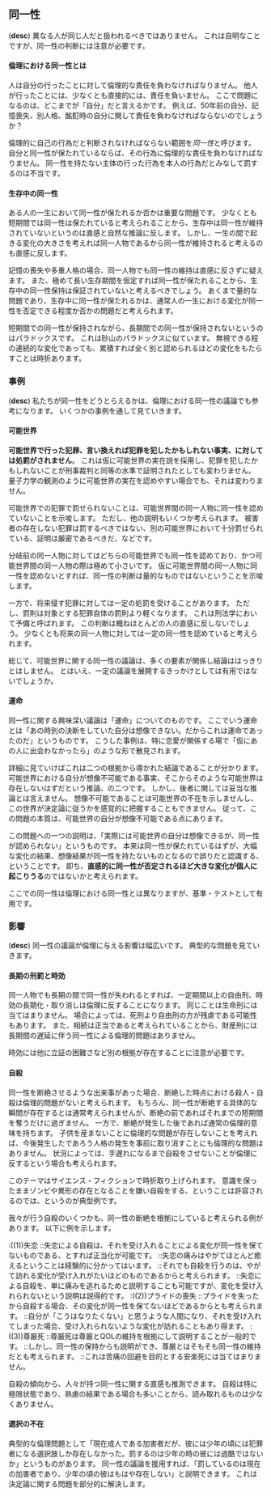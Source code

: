## 同一性
(**desc**)
異なる人が同じ人だと扱われるべきではありません。
これは自明なことですが、同一性の判断には注意が必要です。

#### 倫理における同一性とは
人は自分の行ったことに対して倫理的な責任を負わなければなりません。
他人が行ったことには、少なくとも直接的には、責任を負いません。
ここで問題になるのは、どこまでが「自分」だと言えるかです。
例えば、50年前の自分、記憶喪失、別人格、酩酊時の自分に関して責任を負わなければならないのでしょうか？

倫理的に自己の行為だと判断されなければならない範囲を*同一性*と呼びます。
自分と同一性が保たれているならば、その行為に倫理的な責任を負わなければなりません。
同一性を持たない主体の行った行為を本人の行為だとみなして罰するのは不当です。

#### 生存中の同一性
ある人の一生において同一性が保たれるか否かは重要な問題です。
少なくとも短期間では同一性は保たれていると考えられることから、生存中は同一性が維持されていないというのは直感と自然な推論に反します。
しかし、一生の間で起きる変化の大きさを考えれば同一人物であるから同一性が維持されると考えるのも直感に反します。

記憶の喪失や多重人格の場合、同一人物でも同一性の維持は直感に反さずに疑えます。
また、極めて長い生存期間を仮定すれば同一性が保たれることから、生存中の同一性保持は保証されていないと考えるべきでしょう。
あくまで量的な問題であり、生存中に同一性が保たれるかは、通常人の一生における変化が同一性を否定できる程度か否かの問題だと考えられます。

短期間での同一性が保持されながら、長期間での同一性が保持されないというのはパラドックスです。
これは砂山のパラドックスに似ています。
無視できる程の連続的な変化であっても、累積すれば全く別と認められるほどの変化をもたらすことは時折あります。

### 事例
(**desc**)
私たちが同一性をどうとらえるかは、倫理における同一性の議論でも参考になります。
いくつかの事例を通して見ていきます。

#### 可能世界
**可能世界で行った犯罪、言い換えれば犯罪を犯したかもしれない事実、に対しては処罰がされません**。
これは仮に可能世界の実在説を採用し、犯罪を犯したかもしれないことが刑事裁判と同等の水準で証明されたとしても変わりません。
量子力学の観測のように可能世界の実在を認めやすい場合でも、それは変わりません。

可能世界での犯罪で罰せられないことは、可能世界間の同一人物に同一性を認めていないことを示唆します。
ただし、他の説明もいくつか考えられます。
被害者の存在しない犯罪は罰するべきではない、別の可能世界において十分罰せられている、証明は厳密であるべきだ、などです。

分岐前の同一人物に対してはどちらの可能世界でも同一性を認めており、かつ可能世界間の同一人物の際は極めて小さいです。
仮に可能世界間の同一人物に同一性を認めないとすれば、同一性の判断は量的なものではないということを示唆します。

一方で、将来侵す犯罪に対しては一定の処罰を受けることがあります。
ただし、罰則は対象とする犯罪自体の罰則より軽くなります。
これは刑法学において予備と呼ばれます。
この判断は概ねほとんどの人の直感に反しないでしょう。
少なくとも将来の同一人物に対しては一定の同一性を認めていると考えられます。

総じて、可能世界に関する同一性の議論は、多くの要素が関係し結論ははっきりとはしません。
とはいえ、一定の議論を展開するきっかけとしては有用ではないでしょうか。

#### 運命
同一性に関する興味深い議論は「運命」についてのものです。
ここでいう運命とは「あの時別の決断をしていた自分は想像できない。だからこれは運命であったのだ」というものです。
こうした事例は、特に恋愛が関係する場で「仮にあの人に出会わなかったら」のような形で散見されます。

詳細に見ていけばこれは二つの根拠から導かれた結論であることが分かります。
可能世界における自分が想像不可能である事実、そこからそのような可能世界は存在しないはずだという推論、の二つです。
しかし、後者に関しては妥当な推論とは言えません。
想像不可能であることは可能世界の不在を示しませんし、この世界が決定論に従うかを感覚的に把握することもできません。
従って、この問題の本質は、可能世界の自分が想像不可能である点にあります。

この問題への一つの説明は、「実際には可能世界の自分は想像できるが、同一性が認められない」というものです。
本来は同一性が保たれているはずが、大幅な変化の結果、想像結果が同一性を持たないものとなるので誤りだと認識する、ということです。
即ち、**直感的に同一性が否定されるほど大きな変化が個人に起こりうる**のではないかと考えられます。

ここでの同一性は倫理における同一性とは異なりますが、基準・テストとして有用です。

### 影響
(**desc**)
同一性の議論が倫理に与える影響は幅広いです。
典型的な問題を見ていきます。

#### 長期の刑罰と時効
同一人物でも長期の間で同一性が失われるとすれば、一定期間以上の自由刑、時効の長期化・取り消しは倫理に反することになります。
同じことは生命刑には当てはまりません。
場合によっては、死刑より自由刑の方が残虐である可能性もあります。
また、相続は正当であると考えられていることから、財産刑には長期間の遅延に伴う同一性による倫理的問題はありません。

時効には他に立証の困難さなど別の根拠が存在することに注意が必要です。

#### 自殺
同一性を断絶させるような出来事があった場合、断絶した時点における殺人・自殺は倫理的問題がないと考えられます。
もちろん、同一性が断絶する具体的な瞬間が存在するとは通常考えられませんが、断絶の前であればそれまでの短期間を奪うだけに過ぎません。
一方で、断絶が発生した後であれば通常の倫理的意味を持ちます。
子供を産まないことに倫理的な問題が存在しないことを考えれば、今後発生したであろう人格の発生を事前に取り消すことにも倫理的な問題はありません。
状況によっては、手遅れになるまで自殺をさせないことが倫理に反するという場合も考えられます。

このテーマはサイエンス・フィクションで時折取り上げられます。
意識を保ったままゾンビや異形の存在となることを嫌い自殺をする、ということは許容されるのでは、というのが典型例です。

我々が行う自殺のいくつかも、同一性の断絶を根拠にしていると考えられる例があります。
以下に例を示します。

:((1))失恋
::失恋による自殺は、それを受け入れることによる変化が同一性を保てないものである、とすれば正当化が可能です。
::失恋の痛みはやがてほとんど癒えるということは経験的に分かってはいます。
::それでも自殺を行うのは、やがて訪れる変化が受け入れがたいほどのものであるからと考えられます。
::失恋による自殺を、単に痛みを逃れるためと説明することも可能ですが、変化を受け入れられないという説明は説得的です。
:((2))プライドの喪失
::プライドを失ったから自殺する場合、その変化が同一性を保てないほどであるからとも考えられます。
::自分が「こうはなりたくない」と思うような人間になり、それを受け入れてしまった場合、受け入れられないような変化が訪れることもあり得ます。
:((3))尊厳死
::尊厳死は尊厳とQOLの維持を根拠にして説明することが一般的です。
::しかし、同一性の保持からも説明ができ、尊厳とはそもそも同一性の維持だとも考えられます。
::これは苦痛の回避を目的とする安楽死には当てはまりません。

自殺の傾向から、人々が持つ同一性に関する直感も推測できます。
自殺は特に極限状態であり、熟慮の結果である場合も多いことから、読み取れるものは少なくありません。

#### 選択の不在
典型的な倫理問題として「現在成人である加害者だが、彼には少年の頃には犯罪者になる選択肢しか存在しなかった。罰するのは少年の時の彼には過酷ではないか」というものがあります。
同一性の議論を援用すれば、「罰しているのは現在の加害者であり、少年の頃の彼はもはや存在しない」と説明できます。
これは決定論に関する問題を部分的に解決します。

